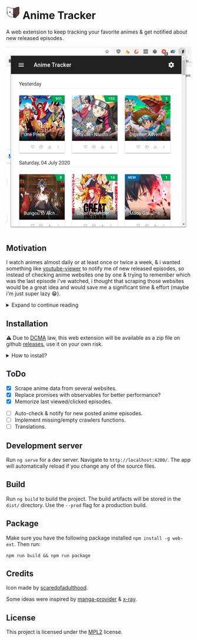 # <img src="src/assets/icons/128.png" alt="icon" width="38"/> Anime Tracker

A web extension to keep tracking your favorite animes & get notified about new released episodes.

![screenshot](screenshots/popup.png)

## Motivation

I watch animes almost daily or at least once or twice a week, & i wanted something like [youtube-viewer](https://github.com/AXeL-dev/youtube-viewer) to notify me of new released episodes, so instead of checking anime websites one by one & trying to remember which was the last episode i've watched, i thought that scraping those websites would be a great idea and would save me a significant time & effort (maybe i'm just super lazy :grin:).

<details>
  <summary>Expand to continue reading</summary>

  <br>
  Unfortunately, i didn't find a browser/client side web scraper available out there, so i just created a simplified one by my own composed of Angular's Http client service & a crafted HTML parser. I also, used some proxies to bypass <a href="https://en.wikipedia.org/wiki/Cross-origin_resource_sharing">CORS</a> limitations on browsers. In other words, this project is just a bunch of workarounds with some :sparkles: but it's surprisingly working well.
  <br><br>
  Okay, so why Angular? why not React or Vue?
  I mainly choosed Angular for its robust structure & advanced features, like: Pipes, directives, lazy loading, dependency injection & many others. Otherwise, any other library or framework with typescript support would do the job for me.

</details>

## Installation

:warning: Due to [DCMA](https://en.wikipedia.org/wiki/Digital_Millennium_Copyright_Act) law, this web extension will be available as a zip file on github [releases](https://github.com/AXeL-dev/anime-tracker/releases), use it on your own risk.

<details>
  <summary>How to install?</summary>

  ### Chrome
  1. Unzip the downloaded file.
  2. Activate the developer mode under your extensions settings to be able to load the extension.
  ![load-in-chrome](screenshots/load-in-chrome.gif)

  ### Firefox
  1. Go to `about:config` (enter it into address bar).
  2. Set `xpinstall.signatures.required` to `false`.
  3. Go to `about:addons`.
  4. Drag & drop the extension zip file or click on the ![cog](screenshots/cog.png) & choose install add-on from file.

</details>

## ToDo

- [x] Scrape anime data from several websites.
- [x] Replace promises with observables for better performance?
- [x] Memorize last viewed/clicked episodes.
<!-- - [ ] Replace blox/material UI with [ng-zorro](https://ng.ant.design/) (keep the dark theme?). -->
- [ ] Auto-check & notify for new posted anime episodes.
- [ ] Implement missing/empty crawlers functions.
- [ ] Translations.

## Development server

Run `ng serve` for a dev server. Navigate to `http://localhost:4200/`. The app will automatically reload if you change any of the source files.

## Build

Run `ng build` to build the project. The build artifacts will be stored in the `dist/` directory. Use the `--prod` flag for a production build.

## Package

Make sure you have the following package installed `npm install -g web-ext`. Then run:

```
npm run build && npm run package
```

## Credits

Icon made by [scaredofadulthood](https://www.reddit.com/user/scaredofadulthood/).

Some ideas were inspired by [manga-provider](https://github.com/adrianonrails/manga-provider) & [x-ray](https://github.com/matthewmueller/x-ray).

## License

This project is licensed under the [MPL2](LICENSE) license.
